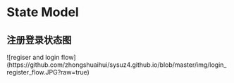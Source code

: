 
<h1>State Model</h1>

<h2>注册登录状态图</h2>
![regiser and login flow](https://github.com/zhongshuaihui/sysuz4.github.io/blob/master/img/login_register_flow.JPG?raw=true)
